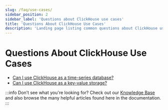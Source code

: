 ```yaml
---
slug: /faq/use-cases/
sidebar_position: 2
sidebar_label: 'Questions about ClickHouse use cases'
title: 'Questions About ClickHouse Use Cases'
description: 'Landing page listing common questions about ClickHouse use cases'
---
```


# Questions About ClickHouse Use Cases

- [Can I use ClickHouse as a time-series database?](/knowledgebase/time-series)
- [Can I use ClickHouse as a key-value storage?](/knowledgebase/key-value)

:::info Don’t see what you're looking for?
Check out our [Knowledge Base](/knowledgebase/) and also browse the many helpful articles found here in the documentation.
:::


